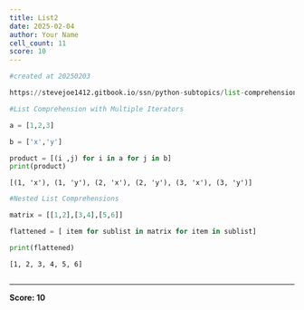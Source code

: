 ```yaml
---
title: List2
date: 2025-02-04
author: Your Name
cell_count: 11
score: 10
---
```


```python
#created at 20250203
```


```python
https://stevejoe1412.gitbook.io/ssn/python-subtopics/list-comprehensions
```


```python
#List Comprehension with Multiple Iterators
```


```python
a = [1,2,3]
```


```python
b = ['x','y']
```


```python
product = [(i ,j) for i in a for j in b]
print(product)
```

    [(1, 'x'), (1, 'y'), (2, 'x'), (2, 'y'), (3, 'x'), (3, 'y')]



```python
#Nested List Comprehensions
```


```python
matrix = [[1,2],[3,4],[5,6]]
```


```python
flattened = [ item for sublist in matrix for item in sublist]
```


```python
print(flattened)
```

    [1, 2, 3, 4, 5, 6]



```python

```


---
**Score: 10**